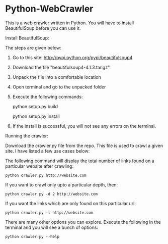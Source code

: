 Python-WebCrawler
=================

This is a web crawler written in Python. You will have to install BeautifulSoup before you can use it.


Install BeautifulSoup:

The steps are given below: 

1) Go to this site: http://pypi.python.org/pypi/beautifulsoup4

2) Download the file "beautifulsoup4-4.1.3.tar.gz"

3) Unpack the file into a comfortable location

4) Open terminal and go to the unpacked folder

5) Execute the following commands:

	python setup.py build

	python setup.py install

6) If the install is successful, you will not see any errors on the terminal.


Running the crawler:

Download the crawler.py file from the repo. This file is used to crawl a given site. I have listed a few use cases below:

The following command will display the total number of links found on a particular website after crawling:
	
	python crawler.py http://website.com

If you want to crawl only upto a particular depth, then:
	
	python crawler.py -d 2 http://website.com

If you want the links which are only found on this particular url:
	
	python crawler.py -l http://website.com

There are many other options you can explore. Execute the following in the terminal and you will see a bunch of options:
	
	python crawler.py --help

